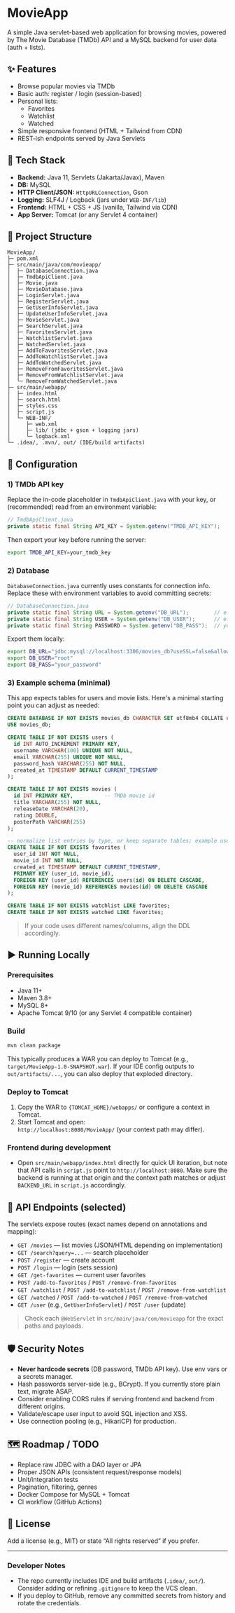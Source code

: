 # MovieApp

A simple Java servlet-based web application for browsing movies, powered by The Movie Database (TMDb) API and a MySQL backend for user data (auth + lists).



## ✨ Features

- Browse popular movies via TMDb
- Basic auth: register / login (session-based)
- Personal lists:
  - Favorites
  - Watchlist
  - Watched
- Simple responsive frontend (HTML + Tailwind from CDN)
- REST-ish endpoints served by Java Servlets

## 🧱 Tech Stack

- **Backend:** Java 11, Servlets (Jakarta/Javax), Maven
- **DB:** MySQL
- **HTTP Client/JSON:** `HttpURLConnection`, Gson
- **Logging:** SLF4J / Logback (jars under `WEB-INF/lib`)
- **Frontend:** HTML + CSS + JS (vanilla, Tailwind via CDN)
- **App Server:** Tomcat (or any Servlet 4 container)

## 📂 Project Structure

```
MovieApp/
├─ pom.xml
├─ src/main/java/com/movieapp/
│  ├─ DatabaseConnection.java
│  ├─ TmdbApiClient.java
│  ├─ Movie.java
│  ├─ MovieDatabase.java
│  ├─ LoginServlet.java
│  ├─ RegisterServlet.java
│  ├─ GetUserInfoServlet.java
│  ├─ UpdateUserInfoServlet.java
│  ├─ MovieServlet.java
│  ├─ SearchServlet.java
│  ├─ FavoritesServlet.java
│  ├─ WatchlistServlet.java
│  ├─ WatchedServlet.java
│  ├─ AddToFavoritesServlet.java
│  ├─ AddToWatchlistServlet.java
│  ├─ AddToWatchedServlet.java
│  ├─ RemoveFromFavoritesServlet.java
│  ├─ RemoveFromWatchlistServlet.java
│  └─ RemoveFromWatchedServlet.java
├─ src/main/webapp/
│  ├─ index.html
│  ├─ search.html
│  ├─ styles.css
│  ├─ script.js
│  └─ WEB-INF/
│     ├─ web.xml
│     ├─ lib/ (jdbc + gson + logging jars)
│     └─ logback.xml
└─ .idea/, .mvn/, out/ (IDE/build artifacts)
```

## 🔧 Configuration

### 1) TMDb API key

Replace the in-code placeholder in `TmdbApiClient.java` with your key, or (recommended) read from an environment variable:

```java
// TmdbApiClient.java
private static final String API_KEY = System.getenv("TMDB_API_KEY");
```

Then export your key before running the server:

```bash
export TMDB_API_KEY=your_tmdb_key
```

### 2) Database

`DatabaseConnection.java` currently uses constants for connection info. Replace these with environment variables to avoid committing secrets:

```java
// DatabaseConnection.java
private static final String URL = System.getenv("DB_URL");        // e.g. jdbc:mysql://localhost:3306/movies_db
private static final String USER = System.getenv("DB_USER");      // e.g. root
private static final String PASSWORD = System.getenv("DB_PASS");  // your password
```

Export them locally:

```bash
export DB_URL="jdbc:mysql://localhost:3306/movies_db?useSSL=false&allowPublicKeyRetrieval=true&serverTimezone=UTC"
export DB_USER="root"
export DB_PASS="your_password"
```

### 3) Example schema (minimal)

This app expects tables for users and movie lists. Here's a minimal starting point you can adjust as needed:

```sql
CREATE DATABASE IF NOT EXISTS movies_db CHARACTER SET utf8mb4 COLLATE utf8mb4_unicode_ci;
USE movies_db;

CREATE TABLE IF NOT EXISTS users (
  id INT AUTO_INCREMENT PRIMARY KEY,
  username VARCHAR(100) UNIQUE NOT NULL,
  email VARCHAR(255) UNIQUE NOT NULL,
  password_hash VARCHAR(255) NOT NULL,
  created_at TIMESTAMP DEFAULT CURRENT_TIMESTAMP
);

CREATE TABLE IF NOT EXISTS movies (
  id INT PRIMARY KEY,          -- TMDb movie id
  title VARCHAR(255) NOT NULL,
  releaseDate VARCHAR(20),
  rating DOUBLE,
  posterPath VARCHAR(255)
);

-- normalize list entries by type, or keep separate tables; example uses separate tables:
CREATE TABLE IF NOT EXISTS favorites (
  user_id INT NOT NULL,
  movie_id INT NOT NULL,
  created_at TIMESTAMP DEFAULT CURRENT_TIMESTAMP,
  PRIMARY KEY (user_id, movie_id),
  FOREIGN KEY (user_id) REFERENCES users(id) ON DELETE CASCADE,
  FOREIGN KEY (movie_id) REFERENCES movies(id) ON DELETE CASCADE
);

CREATE TABLE IF NOT EXISTS watchlist LIKE favorites;
CREATE TABLE IF NOT EXISTS watched LIKE favorites;
```

> If your code uses different names/columns, align the DDL accordingly.

## ▶️ Running Locally

### Prerequisites

- Java 11+
- Maven 3.8+
- MySQL 8+
- Apache Tomcat 9/10 (or any Servlet 4 compatible container)

### Build

```bash
mvn clean package
```

This typically produces a WAR you can deploy to Tomcat (e.g., `target/MovieApp-1.0-SNAPSHOT.war`). If your IDE config outputs to `out/artifacts/...`, you can also deploy that exploded directory.

### Deploy to Tomcat

1. Copy the WAR to `{TOMCAT_HOME}/webapps/` or configure a context in Tomcat.
2. Start Tomcat and open:  
   `http://localhost:8080/MovieApp/` (your context path may differ).

### Frontend during development

- Open `src/main/webapp/index.html` directly for quick UI iteration, but note that API calls in `script.js` point to `http://localhost:8080`. Make sure the backend is running at that origin and the context path matches or adjust `BACKEND_URL` in `script.js` accordingly.

## 🔌 API Endpoints (selected)

The servlets expose routes (exact names depend on annotations and mapping):

- `GET /movies` — list movies (JSON/HTML depending on implementation)
- `GET /search?query=...` — search placeholder
- `POST /register` — create account
- `POST /login` — login (sets session)
- `GET /get-favorites` — current user favorites
- `POST /add-to-favorites` / `POST /remove-from-favorites`
- `GET /watchlist` / `POST /add-to-watchlist` / `POST /remove-from-watchlist`
- `GET /watched` / `POST /add-to-watched` / `POST /remove-from-watched`
- `GET /user` (e.g., `GetUserInfoServlet`) / `POST /user` (update)

> Check each `@WebServlet` in `src/main/java/com/movieapp` for the exact paths and payloads.

## 🛡️ Security Notes

- **Never hardcode secrets** (DB password, TMDb API key). Use env vars or a secrets manager.
- Hash passwords server-side (e.g., BCrypt). If you currently store plain text, migrate ASAP.
- Consider enabling CORS rules if serving frontend and backend from different origins.
- Validate/escape user input to avoid SQL injection and XSS.
- Use connection pooling (e.g., HikariCP) for production.

## 🗺️ Roadmap / TODO

- Replace raw JDBC with a DAO layer or JPA
- Proper JSON APIs (consistent request/response models)
- Unit/integration tests
- Pagination, filtering, genres
- Docker Compose for MySQL + Tomcat
- CI workflow (GitHub Actions)

## 📜 License

Add a license (e.g., MIT) or state “All rights reserved” if you prefer.

---

### Developer Notes

- The repo currently includes IDE and build artifacts (`.idea/`, `out/`). Consider adding or refining `.gitignore` to keep the VCS clean.
- If you deploy to GitHub, remove any committed secrets from history and rotate the credentials.
